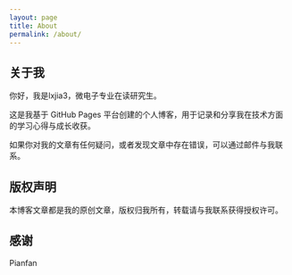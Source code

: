 ```yaml
---
layout: page
title: About
permalink: /about/
---
```


## 关于我

你好，我是lxjia3，微电子专业在读研究生。

这是我基于 GitHub Pages 平台创建的个人博客，用于记录和分享我在技术方面的学习心得与成长收获。

如果你对我的文章有任何疑问，或者发现文章中存在错误，可以通过邮件与我联系。

## 版权声明

本博客文章都是我的原创文章，版权归我所有，转载请与我联系获得授权许可。

## 感谢

Pianfan

